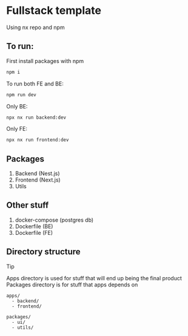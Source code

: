 # Fullstack template

Using nx repo and npm

## To run:

First install packages with npm
```bash
npm i
```

To run both FE and BE:
```bash
npm run dev
```

Only BE:
```bash
npx nx run backend:dev
```

Only FE:
```bash
npx nx run frontend:dev
```

## Packages

1. Backend (Nest.js)
2. Frontend (Next.js)
3. Utils

## Other stuff

1. docker-compose (postgres db)
2. Dockerfile (BE)
3. Dockerfile (FE)

## Directory structure

> [!TIP]
> Apps directory is used for stuff that will end up being the final product
> Packages directory is for stuff that apps depends on

```
apps/
  - backend/
  - frontend/

packages/
  - ui/
  - utils/
```
